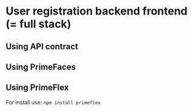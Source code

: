 # User registration backend frontend (= full stack)

## Using API contract

## Using PrimeFaces

## Using PrimeFlex

For install use: ```npm install primeflex```

